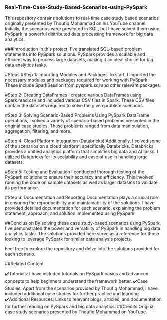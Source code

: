 ### Real-Time-Case-Study-Based-Scenarios-using-PySpark
This repository contains solutions to real-time case study based scenarios originally presented by Thoufiq Mohammad on his YouTube channel. Initially, the scenarios were presented in SQL, but I have solved them using PySpark, a powerful distributed data processing framework for big data analytics.

###Introduction
In this project, I've translated SQL-based problem statements into PySpark solutions. PySpark provides a scalable and efficient way to process large datasets, making it an ideal choice for big data analytics tasks.

#Steps
#Step 1: Importing Modules and Packages
To start, I imported the necessary modules and packages required for working with PySpark. These include SparkSession from pyspark.sql and other relevant packages.

#Step 2: Creating DataFrames
I created various DataFrames using Spark.read.csv and included various CSV files in Spark. These CSV files contain the datasets required to solve the given problem scenarios.

#Step 3: Solving Scenario-Based Problems
Using PySpark DataFrame operations, I solved a variety of scenario-based problems presented in the original case studies. These problems ranged from data manipulation, aggregation, filtering, and more.

#Step 4: Cloud Platform Integration (Databricks)
Additionally, I solved some of the scenarios on a cloud platform, specifically Databricks. Databricks provides a unified analytics platform that simplifies big data and AI tasks. I utilized Databricks for its scalability and ease of use in handling large datasets.

#Step 5: Testing and Evaluation
I conducted thorough testing of the PySpark solutions to ensure their accuracy and efficiency. This involved running the code on sample datasets as well as larger datasets to validate its performance.

#Step 6: Documentation and Reporting
Documentation plays a crucial role in ensuring the reproducibility and maintainability of the solutions. I have provided detailed documentation for each scenario, explaining the problem statement, approach, and solution implemented using PySpark.

##Conclusion
By solving these case study-based scenarios using PySpark, I've demonstrated the power and versatility of PySpark in handling big data analytics tasks. The solutions provided here serve as a reference for those looking to leverage PySpark for similar data analysis projects.

Feel free to explore the repository and delve into the solutions provided for each scenario.

##Related Content

✔️Tutorials: I have included tutorials on PySpark basics and advanced concepts to help beginners understand the framework better.
✔️Case Studies: Apart from the scenarios provided by Thoufiq Mohammad, I have included additional case studies for further practice and learning.
✔️Additional Resources: Links to relevant blogs, articles, and documentation for further reading on PySpark and big data analytics.
##Credits
Original case study scenarios presented by Thoufiq Mohammad on YouTube.
